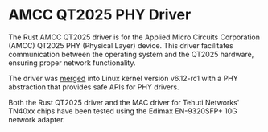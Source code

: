 # AMCC QT2025 PHY Driver

The Rust AMCC QT2025 driver is for the Applied Micro Circuits Corporation (AMCC) QT2025 PHY (Physical Layer) device. This driver facilitates communication between the operating system and the QT2025 hardware, ensuring proper network functionality.

The driver was [merged](https://git.kernel.org/linus/fd3eaad826daf4774835599e264b216a30129c32) into Linux kernel version v6.12-rc1 with a PHY abstraction that provides safe APIs for PHY drivers.

Both the Rust QT2025 driver and the MAC driver for Tehuti Networks' TN40xx chips have been tested using the Edimax EN-9320SFP+ 10G network adapter.
